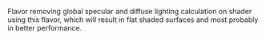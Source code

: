 Flavor removing global specular and diffuse lighting calculation on shader using this flavor, which will result in flat shaded surfaces and most probably in better performance.